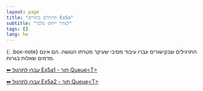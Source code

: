 ```yaml
---
layout: page
title: "תרגילים בתורים Ex5a"
subtitle: "לצורך ייחוס בלבד"
tags: []
lang: he
---
```


{: .box-note}
התרגילים שבקישורים עברו עיבוד מסיבי שעיקר מטרתו הנגשה. הם אינם מדמים שאלות בגרות.


[⬅ עברו לתרגול Ex5a1 - תור Queue\<T\>](cst/5queue/Ex5a1queue)

[⬅ עברו לתרגול Ex5a2 - תור Queue\<T\>](/cst/5queue/Ex5a2queue)





